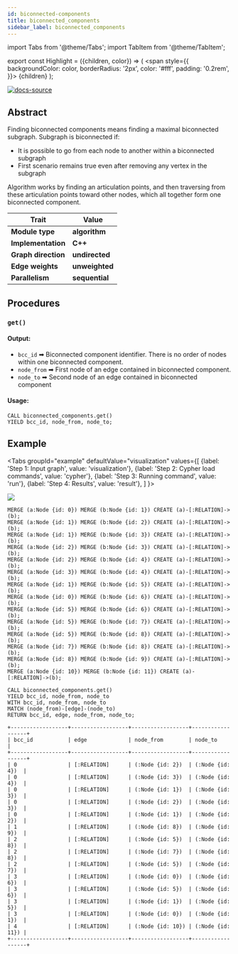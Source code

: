 ```yaml
---
id: biconnected-components
title: biconnected_components
sidebar_label: biconnected_components
---
```


import Tabs from '@theme/Tabs'; 
import TabItem from '@theme/TabItem';

export const Highlight = ({children, color}) => (
  <span
    style={{
      backgroundColor: color,
      borderRadius: '2px',
      color: '#fff',
      padding: '0.2rem',
    }}>
    {children}
  </span>
);

[![docs-source](https://img.shields.io/badge/source-biconnected_components-FB6E00?logo=github&style=for-the-badge)](https://github.com/memgraph/mage/blob/main/cpp/biconnected_components_module/biconnected_components_module.cpp)


## Abstract

Finding biconnected components means finding a maximal biconnected subgraph. Subgraph is biconnected if:

- It is possible to go from each node to another within a biconnected subgraph
- First scenario remains true even after removing any vertex in the subgraph

Algorithm works by finding an articulation points, and then traversing from these articulation points toward other nodes, which all together form one biconnected component.

| Trait               | Value                                                 |
| ------------------- | ----------------------------------------------------- |
| **Module type**     | <Highlight color="#FB6E00">**algorithm**</Highlight>  |
| **Implementation**  | <Highlight color="#FB6E00">**C++**</Highlight>        |
| **Graph direction** | <Highlight color="#FB6E00">**undirected**</Highlight> |
| **Edge weights**    | <Highlight color="#FB6E00">**unweighted**</Highlight> |
| **Parallelism**     | <Highlight color="#FB6E00">**sequential**</Highlight> |

## Procedures

### `get()`

#### Output:

* `bcc_id` ➡ Biconnected component identifier. There is no order of nodes within one biconnected component. 
* `node_from` ➡ First node of an edge contained in biconnected component.
* `node_to` ➡ Second node of an edge contained in biconnected component

#### Usage:
```cypher
CALL biconnected_components.get() 
YIELD bcc_id, node_from, node_to;
```

## Example

<Tabs
  groupId="example"
  defaultValue="visualization"
  values={[
    {label: 'Step 1: Input graph', value: 'visualization'},
    {label: 'Step 2: Cypher load commands', value: 'cypher'},
    {label: 'Step 3: Running command', value: 'run'},
    {label: 'Step 4: Results', value: 'result'},
  ]
}>
  <TabItem value="visualization">

  <img src="https://i.imgur.com/gbIcFPc.png"/>

  </TabItem>


  <TabItem value="cypher">

```cypher
MERGE (a:Node {id: 0}) MERGE (b:Node {id: 1}) CREATE (a)-[:RELATION]->(b);
MERGE (a:Node {id: 1}) MERGE (b:Node {id: 2}) CREATE (a)-[:RELATION]->(b);     
MERGE (a:Node {id: 1}) MERGE (b:Node {id: 3}) CREATE (a)-[:RELATION]->(b);     
MERGE (a:Node {id: 2}) MERGE (b:Node {id: 3}) CREATE (a)-[:RELATION]->(b);     
MERGE (a:Node {id: 2}) MERGE (b:Node {id: 4}) CREATE (a)-[:RELATION]->(b);     
MERGE (a:Node {id: 3}) MERGE (b:Node {id: 4}) CREATE (a)-[:RELATION]->(b);     
MERGE (a:Node {id: 1}) MERGE (b:Node {id: 5}) CREATE (a)-[:RELATION]->(b);     
MERGE (a:Node {id: 0}) MERGE (b:Node {id: 6}) CREATE (a)-[:RELATION]->(b);     
MERGE (a:Node {id: 5}) MERGE (b:Node {id: 6}) CREATE (a)-[:RELATION]->(b);     
MERGE (a:Node {id: 5}) MERGE (b:Node {id: 7}) CREATE (a)-[:RELATION]->(b);     
MERGE (a:Node {id: 5}) MERGE (b:Node {id: 8}) CREATE (a)-[:RELATION]->(b);     
MERGE (a:Node {id: 7}) MERGE (b:Node {id: 8}) CREATE (a)-[:RELATION]->(b);     
MERGE (a:Node {id: 8}) MERGE (b:Node {id: 9}) CREATE (a)-[:RELATION]->(b);   
MERGE (a:Node {id: 10}) MERGE (b:Node {id: 11}) CREATE (a)-[:RELATION]->(b);
```

  </TabItem>

  <TabItem value="run">

```cypher
CALL biconnected_components.get() 
YIELD bcc_id, node_from, node_to
WITH bcc_id, node_from, node_to
MATCH (node_from)-[edge]-(node_to)
RETURN bcc_id, edge, node_from, node_to;
```

  </TabItem>


  <TabItem value="result">

```plaintext
+------------------+------------------+------------------+------------------+
| bcc_id           | edge             | node_from        | node_to          |
+------------------+------------------+------------------+------------------+
| 0                | [:RELATION]      | (:Node {id: 2})  | (:Node {id: 4})  |
| 0                | [:RELATION]      | (:Node {id: 3})  | (:Node {id: 4})  |
| 0                | [:RELATION]      | (:Node {id: 1})  | (:Node {id: 3})  |
| 0                | [:RELATION]      | (:Node {id: 2})  | (:Node {id: 3})  |
| 0                | [:RELATION]      | (:Node {id: 1})  | (:Node {id: 2})  |
| 1                | [:RELATION]      | (:Node {id: 8})  | (:Node {id: 9})  |
| 2                | [:RELATION]      | (:Node {id: 5})  | (:Node {id: 8})  |
| 2                | [:RELATION]      | (:Node {id: 7})  | (:Node {id: 8})  |
| 2                | [:RELATION]      | (:Node {id: 5})  | (:Node {id: 7})  |
| 3                | [:RELATION]      | (:Node {id: 0})  | (:Node {id: 6})  |
| 3                | [:RELATION]      | (:Node {id: 5})  | (:Node {id: 6})  |
| 3                | [:RELATION]      | (:Node {id: 1})  | (:Node {id: 5})  |
| 3                | [:RELATION]      | (:Node {id: 0})  | (:Node {id: 1})  |
| 4                | [:RELATION]      | (:Node {id: 10}) | (:Node {id: 11}) |
+------------------+------------------+------------------+------------------+
```

  </TabItem>

</Tabs>

